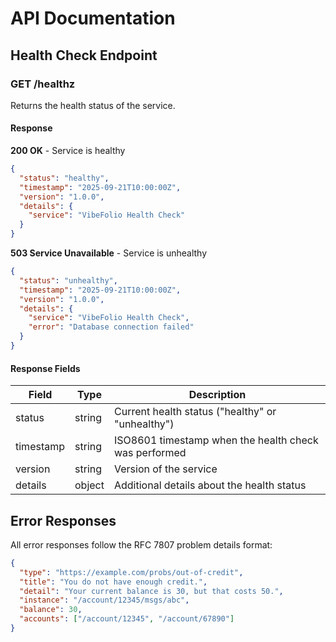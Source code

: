 # API Documentation

## Health Check Endpoint

### GET /healthz

Returns the health status of the service.

#### Response

**200 OK** - Service is healthy

```json
{
  "status": "healthy",
  "timestamp": "2025-09-21T10:00:00Z",
  "version": "1.0.0",
  "details": {
    "service": "VibeFolio Health Check"
  }
}
```

**503 Service Unavailable** - Service is unhealthy

```json
{
  "status": "unhealthy",
  "timestamp": "2025-09-21T10:00:00Z",
  "version": "1.0.0",
  "details": {
    "service": "VibeFolio Health Check",
    "error": "Database connection failed"
  }
}
```

#### Response Fields

| Field | Type | Description |
|-------|------|-------------|
| status | string | Current health status ("healthy" or "unhealthy") |
| timestamp | string | ISO8601 timestamp when the health check was performed |
| version | string | Version of the service |
| details | object | Additional details about the health status |

## Error Responses

All error responses follow the RFC 7807 problem details format:

```json
{
  "type": "https://example.com/probs/out-of-credit",
  "title": "You do not have enough credit.",
  "detail": "Your current balance is 30, but that costs 50.",
  "instance": "/account/12345/msgs/abc",
  "balance": 30,
  "accounts": ["/account/12345", "/account/67890"]
}
```
